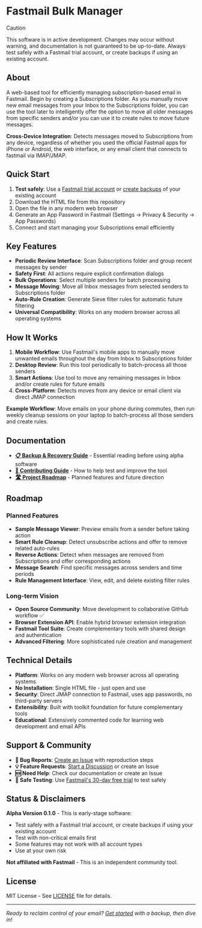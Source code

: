 # Fastmail Bulk Manager

> [!CAUTION]
> This software is in active development.
> Changes may occur without warning, and documentation is not guaranteed to be up-to-date.
> Always test safely with a Fastmail trial account, or create backups if using an existing account.

## About

A web-based tool for efficiently managing subscription-based email in Fastmail. Begin by creating a Subscriptions folder. As you manually move new email messages from your Inbox to the Subscriptions folder, you can use the tool later to intelligently offer the option to move all older messages from specific senders and/or you can use it to create rules to move future messages.

**Cross-Device Integration**: Detects messages moved to Subscriptions from any device, regardless of whether you used the official Fastmail apps for iPhone or Android, the web interface, or any email client that connects to fastmail via IMAP/JMAP.

## Quick Start

1. **Test safely**: Use a [Fastmail trial account](https://app.fastmail.com/signup/) or [create backups](BACKUP.md) of your existing account
2. Download the HTML file from this repository 
3. Open the file in any modern web browser
4. Generate an App Password in Fastmail (Settings → Privacy & Security → App Passwords)
5. Connect and start managing your Subscriptions email efficiently

## Key Features

- **Periodic Review Interface**: Scan Subscriptions folder and group recent messages by sender
- **Safety First**: All actions require explicit confirmation dialogs
- **Bulk Operations**: Select multiple senders for batch processing
- **Message Moving**: Move all Inbox messages from selected senders to Subscriptions folder
- **Auto-Rule Creation**: Generate Sieve filter rules for automatic future filtering
- **Universal Compatibility**: Works on any modern browser across all operating systems

## How It Works

1. **Mobile Workflow**: Use Fastmail's mobile apps to manually move unwanted emails throughout the day from Inbox to Subscriptions folder
2. **Desktop Review**: Run this tool periodically to batch-process all those senders
3. **Smart Actions**: Use tool to move any remaining messages in Inbox and/or create rules for future emails
4. **Cross-Platform**: Detects moves from any device or email client via direct JMAP connection

**Example Workflow**: Move emails on your phone during commutes, then run weekly cleanup sessions on your laptop to batch-process all those senders and create rules.

## Documentation

- **[📋 Backup & Recovery Guide](BACKUP.md)** - Essential reading before using alpha software
- **[🤝 Contributing Guide](CONTRIBUTING.md)** - How to help test and improve the tool
- **[🛣️ Project Roadmap](#roadmap)** - Planned features and future direction

## Roadmap

### Planned Features
- **Sample Message Viewer**: Preview emails from a sender before taking action
- **Smart Rule Cleanup**: Detect unsubscribe actions and offer to remove related auto-rules
- **Reverse Actions**: Detect when messages are removed from Subscriptions and offer corresponding actions
- **Message Search**: Find specific messages across senders and time periods
- **Rule Management Interface**: View, edit, and delete existing filter rules

### Long-term Vision
- **Open Source Community**: Move development to collaborative GitHub workflow ✅
- **Browser Extension API**: Enable hybrid browser extension integration
- **Fastmail Tool Suite**: Create complementary tools with shared design and authentication
- **Advanced Filtering**: More sophisticated rule creation and management

## Technical Details

- **Platform**: Works on any modern web browser across all operating systems
- **No Installation**: Single HTML file - just open and use
- **Security**: Direct JMAP connection to Fastmail, uses app passwords, no third-party servers
- **Extensibility**: Built with toolkit foundation for future complementary tools
- **Educational**: Extensively commented code for learning web development and email APIs

## Support & Community

- **🐛 Bug Reports**: [Create an Issue](../../issues) with reproduction steps
- **💡 Feature Requests**: [Start a Discussion](../../discussions) or create an Issue
- **🆘 Need Help**: Check our documentation or create an Issue
- **🧪 Safe Testing**: Use [Fastmail's 30-day free trial](https://app.fastmail.com/signup/) to test safely

## Status & Disclaimers

**Alpha Version 0.1.0** - This is early-stage software:
- Test safely with a Fastmail trial account, or create backups if using your existing account
- Test with non-critical emails first  
- Some features may not work with all account types
- Use at your own risk

**Not affiliated with Fastmail** - This is an independent community tool.

## License

MIT License - See [LICENSE](LICENSE) file for details.

---

*Ready to reclaim control of your email? [Get started](BACKUP.md) with a backup, then dive in!*
